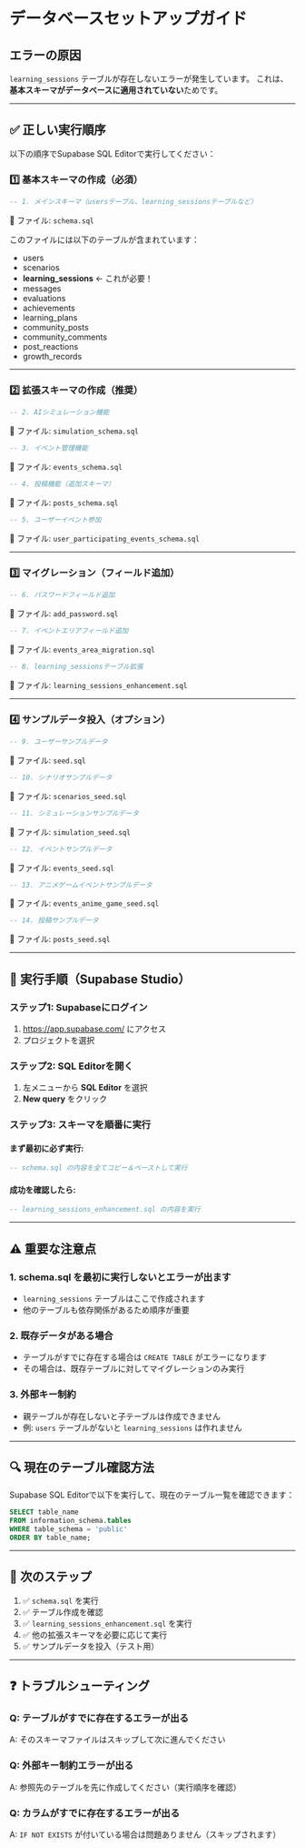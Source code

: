 # データベースセットアップガイド

## エラーの原因

`learning_sessions` テーブルが存在しないエラーが発生しています。
これは、**基本スキーマがデータベースに適用されていない**ためです。

---

## ✅ 正しい実行順序

以下の順序でSupabase SQL Editorで実行してください：

### 1️⃣ **基本スキーマの作成**（必須）

```sql
-- 1. メインスキーマ（usersテーブル、learning_sessionsテーブルなど）
```
📄 ファイル: `schema.sql`

このファイルには以下のテーブルが含まれています：
- users
- scenarios
- **learning_sessions** ← これが必要！
- messages
- evaluations
- achievements
- learning_plans
- community_posts
- community_comments
- post_reactions
- growth_records

---

### 2️⃣ **拡張スキーマの作成**（推奨）

```sql
-- 2. AIシミュレーション機能
```
📄 ファイル: `simulation_schema.sql`

```sql
-- 3. イベント管理機能
```
📄 ファイル: `events_schema.sql`

```sql
-- 4. 投稿機能（追加スキーマ）
```
📄 ファイル: `posts_schema.sql`

```sql
-- 5. ユーザーイベント参加
```
📄 ファイル: `user_participating_events_schema.sql`

---

### 3️⃣ **マイグレーション（フィールド追加）**

```sql
-- 6. パスワードフィールド追加
```
📄 ファイル: `add_password.sql`

```sql
-- 7. イベントエリアフィールド追加
```
📄 ファイル: `events_area_migration.sql`

```sql
-- 8. learning_sessionsテーブル拡張
```
📄 ファイル: `learning_sessions_enhancement.sql`

---

### 4️⃣ **サンプルデータ投入**（オプション）

```sql
-- 9. ユーザーサンプルデータ
```
📄 ファイル: `seed.sql`

```sql
-- 10. シナリオサンプルデータ
```
📄 ファイル: `scenarios_seed.sql`

```sql
-- 11. シミュレーションサンプルデータ
```
📄 ファイル: `simulation_seed.sql`

```sql
-- 12. イベントサンプルデータ
```
📄 ファイル: `events_seed.sql`

```sql
-- 13. アニメゲームイベントサンプルデータ
```
📄 ファイル: `events_anime_game_seed.sql`

```sql
-- 14. 投稿サンプルデータ
```
📄 ファイル: `posts_seed.sql`

---

## 🚀 実行手順（Supabase Studio）

### ステップ1: Supabaseにログイン
1. https://app.supabase.com/ にアクセス
2. プロジェクトを選択

### ステップ2: SQL Editorを開く
1. 左メニューから **SQL Editor** を選択
2. **New query** をクリック

### ステップ3: スキーマを順番に実行

#### まず最初に必ず実行:
```sql
-- schema.sql の内容を全てコピー＆ペーストして実行
```

#### 成功を確認したら:
```sql
-- learning_sessions_enhancement.sql の内容を実行
```

---

## ⚠️ 重要な注意点

### 1. **schema.sql を最初に実行しないとエラーが出ます**
   - `learning_sessions` テーブルはここで作成されます
   - 他のテーブルも依存関係があるため順序が重要

### 2. **既存データがある場合**
   - テーブルがすでに存在する場合は `CREATE TABLE` がエラーになります
   - その場合は、既存テーブルに対してマイグレーションのみ実行

### 3. **外部キー制約**
   - 親テーブルが存在しないと子テーブルは作成できません
   - 例: `users` テーブルがないと `learning_sessions` は作れません

---

## 🔍 現在のテーブル確認方法

Supabase SQL Editorで以下を実行して、現在のテーブル一覧を確認できます：

```sql
SELECT table_name
FROM information_schema.tables
WHERE table_schema = 'public'
ORDER BY table_name;
```

---

## 📝 次のステップ

1. ✅ `schema.sql` を実行
2. ✅ テーブル作成を確認
3. ✅ `learning_sessions_enhancement.sql` を実行
4. ✅ 他の拡張スキーマを必要に応じて実行
5. ✅ サンプルデータを投入（テスト用）

---

## ❓ トラブルシューティング

### Q: テーブルがすでに存在するエラーが出る
A: そのスキーマファイルはスキップして次に進んでください

### Q: 外部キー制約エラーが出る
A: 参照先のテーブルを先に作成してください（実行順序を確認）

### Q: カラムがすでに存在するエラーが出る
A: `IF NOT EXISTS` が付いている場合は問題ありません（スキップされます）
